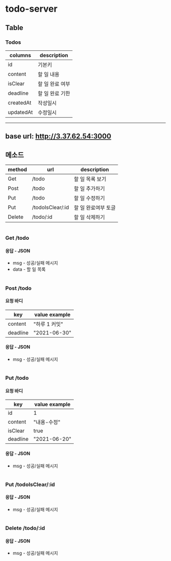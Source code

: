 # todo-server

## Table
### Todos
|columns|description|
|---|---|
|id|기본키|
|content| 할 일 내용|   
|isClear| 할 일 완료 여부|   
|deadline| 할 일 완료 기한|   
|createdAt|작성일시|
|updatedAt|수정일시|

---
## base url: http://3.37.62.54:3000
## 메소드
|method|url|description|
|---|---|---|
|Get | /todo| 할 일 목록 보기 |
| Post | /todo| 할 일 추가하기 |
| Put | /todo| 할 일 수정하기 |
| Put | /todoIsClear/:id | 할 일 완료여부 토글 |
| Delete | /todo/:id | 할 일 삭제하기 |

#
### Get /todo 
#### 응답 - JSON
- msg - 성공/실패 메시지
- data - 할 일 목록
#

### Post /todo
#### 요청 바디
|key|value example|
|---|---|
|content| "하루 1 커밋" |   
|deadline| "2021-06-30" |   

#### 응답 - JSON
- msg - 성공/실패 메시지
#

### Put /todo
#### 요청 바디
|key|value example|
|---|---|
|id|1|
|content| "내용-수정"|   
|isClear| true |   
|deadline| "2021-06-20" |   

#### 응답 - JSON
- msg - 성공/실패 메시지
#

### Put /todoIsClear/:id
#### 응답 - JSON
- msg - 성공/실패 메시지
#


### Delete /todo/:id
#### 응답 - JSON
- msg - 성공/실패 메시지
#
